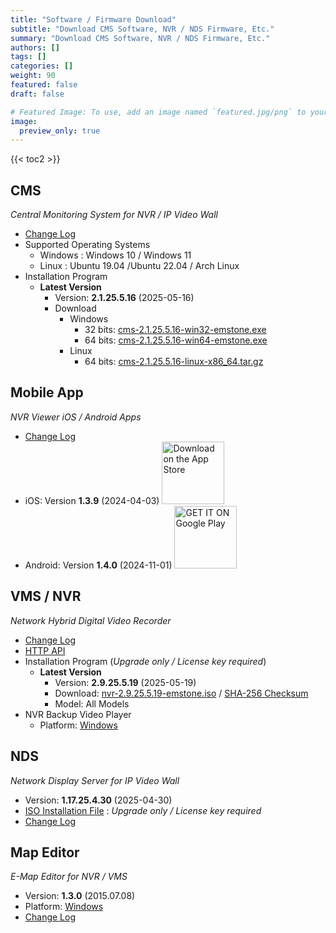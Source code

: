```yaml
---
title: "Software / Firmware Download"
subtitle: "Download CMS Software, NVR / NDS Firmware, Etc."
summary: "Download CMS Software, NVR / NDS Firmware, Etc."
authors: []
tags: []
categories: []
weight: 90
featured: false
draft: false

# Featured Image: To use, add an image named `featured.jpg/png` to your page's folder.
image:
  preview_only: true
---
```


{{< toc2 >}}

## CMS

*Central Monitoring System for NVR / IP Video Wall*

- [Change Log](/docs/cms/changelog/cms21.html)
- Supported Operating Systems
  - Windows : Windows 10 / Windows 11
  - Linux : Ubuntu 19.04 /Ubuntu 22.04 / Arch Linux
- Installation Program
  - **Latest Version**
    - Version: **2.1.25.5.16** (2025-05-16)
    - Download
      - Windows
        - 32 bits: [cms-2.1.25.5.16-win32-emstone.exe](https://www.emstone.com/data/cms/cms-2.1.25.5.16-win32-emstone.exe)
        - 64 bits: [cms-2.1.25.5.16-win64-emstone.exe](https://www.emstone.com/data/cms/cms-2.1.25.5.16-win64-emstone.exe)
      - Linux
        - 64 bits: [cms-2.1.25.5.16-linux-x86_64.tar.gz](https://www.emstone.com/data/cms/cms-2.1.25.5.16-linux-x86_64.tar.gz)

## Mobile App

*NVR Viewer iOS / Android Apps*

- [Change Log](/docs/nvr-viewer/ChangeLog.html)
- iOS: Version **1.3.9** (2024-04-03)
  <a href="https://apps.apple.com/kr/app/linux-nvr-mobile-viewer/id561848768" target="_blank"><img width="100px" src="/img/app-store-badge.png" alt="Download on the App Store" class="d-inline-block py-0 my-2"></a>
- Android: Version **1.4.0** (2024-11-01)
  <a href="https://play.google.com/store/apps/details?id=com.emstone.moview" target="_blank"><img width="100px" src="/img/google-play-badge.png" alt="GET IT ON Google Play" class="d-inline-block py-0 my-2"></a>

## VMS / NVR

*Network Hybrid Digital Video Recorder*

- [Change Log](/docs/dvr/changelog/nvr29.html)
- [HTTP API](/docs/dvr/http/)
- Installation Program (*Upgrade only / License key required*)
  - **Latest Version**
    - Version: **2.9.25.5.19** (2025-05-19)
    - Download: [nvr-2.9.25.5.19-emstone.iso](https://www.emstone.com/data/dvr/nvr-2.9.25.5.19-emstone.iso)
    / [SHA-256 Checksum](https://www.emstone.com/data/dvr/nvr-2.9.25.5.19-emstone.iso-sha256.txt)
    - Model: All Models
- NVR Backup Video Player
  - Platform: [Windows](https://www.emstone.com/data/nvrplay/nvrplay.exe)

## NDS

*Network Display Server for IP Video Wall*

- Version: **1.17.25.4.30** (2025-04-30)
- [ISO Installation File](https://www.emstone.com/data/nds/nds-1.17.25.4.30.iso)
   : *Upgrade only / License key required*
- [Change Log](/docs/nds/ChangeLog.html)

## Map Editor

*E-Map Editor for NVR / VMS*

- Version: **1.3.0** (2015.07.08)
- Platform: [Windows](https://www.emstone.com/data/vms/mapedit/vms-mapedit-1.3.0-win-ia32-20150708.zip)
- [Change Log](https://www.emstone.com/data/https://github.com/nvrsw/mapedit/blob/master/ChangeLog.md)
